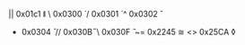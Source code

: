|| 0x01c1 ǁ
\  0x0300  ̀
/  0x0301  ́
^  0x0302  ̂
-  0x0304  ̄
// 0x030B  ̋
\\ 0x030F  ̏
~= 0x2245 ≅
<> 0x25CA ◊

